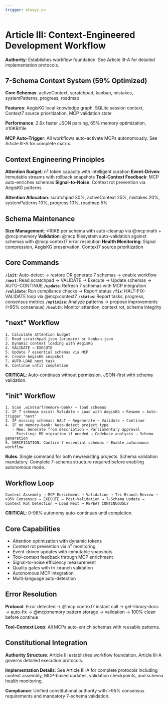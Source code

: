 ```yaml
---
trigger: always_on
---
```


# Article III: Context-Engineered Development Workflow

**Authority**: Establishes workflow foundation. See Article III-A for detailed implementation protocols.

## 7-Schema Context System (59% Optimized)

**Core Schemas**: activeContext, scratchpad, kanban, mistakes, systemPatterns, progress, roadmap

**Features**: AegisKG local knowledge graph, SQLite session context, Context7 source prioritization, MCP validation state

**Performance**: 2.6x faster JSON parsing, 65% memory optimization, ≤10KB/file

**MCP Auto-Trigger**: All workflows auto-activate MCPs autonomously. See Article III-A for complete matrix.

## Context Engineering Principles

**Attention Budget**: n² token capacity with intelligent curation
**Event-Driven**: Immutable streams with rollback snapshots
**Tool-Context Feedback**: MCP auto-enriches schemas
**Signal-to-Noise**: Context rot prevention via AegisKG patterns

**Attention Allocation**: scratchpad 30%, activeContext 25%, mistakes 20%, systemPatterns 10%, progress 10%, roadmap 5%

## Schema Maintenance

**Size Management**: ≤10KB per schema with auto-cleanup via @mcp:math + @mcp:memory
**Validation**: @mcp:filesystem auto-validation against schemas with @mcp:context7 error resolution
**Health Monitoring**: Signal compression, AegisKG preservation, Context7 source prioritization

## Core Commands

**`/init`**: Auto-detect → restore OR generate 7 schemas → enable workflow
**`/next`**: Read scratchpad → VALIDATE → Execute → Update schemas → AUTO-CONTINUE
**`/update`**: Refresh 7 schemas with MCP integration
**`/validate`**: Run compliance checks → Report status
**`/fix`**: HALT-FIX-VALIDATE loop via @mcp:context7
**`/status`**: Report tasks, progress, consensus metrics
**`/optimize`**: Analyze patterns → propose improvements (>95% consensus)
**`/health`**: Monitor attention, context rot, schema integrity

## "next" Workflow

```
1. Calculate attention budget
2. Read scratchpad.json (primary) or kanban.json
3. Dynamic context loading with AegisKG
4. VALIDATE → EXECUTE
5. Update 7 essential schemas via MCP
6. Create AegisKG snapshot
7. AUTO-LOAD next task
8. Continue until completion
```

**CRITICAL**: Auto-continues without permission. JSON-first with schema validation.

## "init" Workflow

```
1. Scan .windsurf/memory-bank/ + load schemas
2. IF 7 schemas exist: Validate → Load with AegisKG → Resume → Auto-trigger 'next'
3. IF missing schemas: HALT → Regenerate → Validate → Continue
4. IF no memory-bank: Auto-detect project type
   - New: Generate from description → Parliamentary approval
   - Existing: MD migration if needed → Codebase analysis → Schema generation
5. VERIFICATION: Confirm 7 essential schemas → Enable autonomous workflow
```

**Rules**: Single command for both new/existing projects. Schema validation mandatory. Complete 7-schema structure required before enabling autonomous mode.


## Workflow Loop

```
Context Assembly → MCP Enrichment → Validation → Tri-Branch Review → 
>95% Consensus → EXECUTE → Post-Validation → 7-Schema Update → 
Context Rot Detection → Load Next → REPEAT CONTINUOUSLY
```

**CRITICAL**: 0-98% autonomy auto-continues until completion.

## Core Capabilities

- Attention optimization with dynamic tokens
- Context rot prevention via n² monitoring  
- Event-driven updates with immutable snapshots
- Tool-context feedback through MCP enrichment
- Signal-to-noise efficiency measurement
- Quality gates with tri-branch validation
- Autonomous MCP integration
- Multi-language auto-detection

## Error Resolution

**Protocol**: Error detected → @mcp:context7 instant call → get-library-docs → auto-fix → @mcp:memory pattern storage → validation → 100% clean before continue

**Tool-Context Loop**: All MCPs auto-enrich schemas with reusable patterns.

## Constitutional Integration

**Authority Structure**: Article III establishes workflow foundation. Article III-A governs detailed execution protocols.

**Implementation Details**: See Article III-A for complete protocols including context assembly, MCP-based updates, validation checkpoints, and schema health monitoring.

**Compliance**: Unified constitutional authority with >95% consensus requirements and mandatory 7-schema validation.
